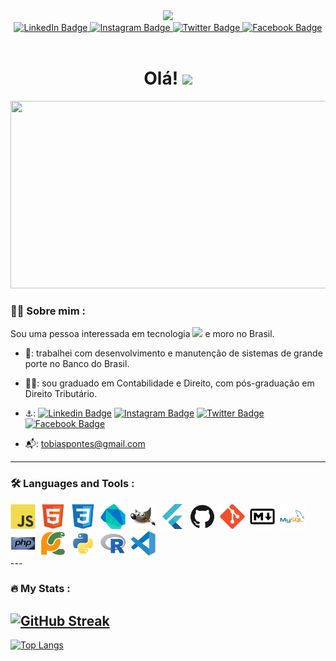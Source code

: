 <div id="header" align="center">
  <img src="https://media.giphy.com/media/M9gbBd9nbDrOTu1Mqx/giphy.gif" width="100"/>
  <div id="badges">
  <a href="https://www.linkedin.com/in/jo%C3%A3o-tobias-s-pontes-586b1738/">
    <img src="https://img.shields.io/badge/LinkedIn-blue?style=for-the-badge&logo=linkedin&logoColor=white" alt="LinkedIn Badge"/>
  </a>
  <a href="https://www.instagram.com/jtspontes/?hl=pt-br">
    <img src="https://img.shields.io/badge/Instagram-purple?style=for-the-badge&logo=instagram&logoColor=white" alt="Instagram Badge"/>
  </a>
  <a href="https://twitter.com/jtspontes">
    <img src="https://img.shields.io/badge/Twitter-blue?style=for-the-badge&logo=twitter&logoColor=white" alt="Twitter Badge"/>
  </a>
   <a href="https://www.facebook.com/tobiaspontes">
    <img src="https://img.shields.io/badge/Facebook-blue?style=for-the-badge&logo=facebook&logoColor=white" alt="Facebook Badge"/>
  </a>
  </div>
  <img src="https://komarev.com/ghpvc/?username=tobiaspontes&style=flat-square&color=blue" alt=""/>
  <h1>
  Olá!
  <img src="https://media.giphy.com/media/hvRJCLFzcasrR4ia7z/giphy.gif" width="30px"/>
</h1>
</div>
<div align="center">
  <img src="https://media.giphy.com/media/dWesBcTLavkZuG35MI/giphy.gif" width="600" height="300"/>
</div>


### :technologist: Sobre mim :
Sou uma pessoa interessada em tecnologia <img src="https://media.giphy.com/media/WUlplcMpOCEmTGBtBW/giphy.gif" width="30"> e moro no Brasil.
- 🔭: trabalhei com desenvolvimento e manutenção de sistemas de grande porte no Banco do Brasil.

- 👨‍💼: sou graduado em Contabilidade e Direito, com pós-graduação em Direito Tributário.

- ⚓: [![Linkedin Badge](https://img.shields.io/badge/LinkedIn-blue?style=for-the-badge&logo=linkedin&logoColor=white)](https://www.linkedin.com/in/jo%C3%A3o-tobias-s-pontes-586b1738/) [![Instagram Badge](https://img.shields.io/badge/Instagram-purple?style=for-the-badge&logo=instagram&logoColor=white)](https://www.instagram.com/jtspontes/?hl=pt-br) [![Twitter Badge](https://img.shields.io/badge/Twitter-blue?style=for-the-badge&logo=twitter&logoColor=white)](https://twitter.com/jtspontes) [![Facebook Badge](https://img.shields.io/badge/Facebook-blue?style=for-the-badge&logo=facebook&logoColor=white)](https://www.facebook.com/tobiaspontes)
- 📬: tobiaspontes@gmail.com
---

### :hammer_and_wrench: Languages and Tools :
<div>
  <img src="https://github.com/devicons/devicon/blob/master/icons/javascript/javascript-original.svg" title="JavaScript" alt="JavaScript" width="40" height="40"/>&nbsp;
  <img src="https://github.com/devicons/devicon/blob/master/icons/html5/html5-original.svg" title="HTML5" alt="HTML5" width="40" height="40"/>&nbsp;
  <img src="https://github.com/devicons/devicon/blob/master/icons/css3/css3-original.svg" title="CSS3" alt="CSS3" width="40" height="40"/>&nbsp;
  <img src="https://github.com/devicons/devicon/blob/master/icons/dart/dart-original.svg" title="Dart" alt="Dart" width="40" height="40"/>&nbsp;
  <img src="https://github.com/devicons/devicon/blob/master/icons/gimp/gimp-original.svg" title="Gimp" alt="Gimp" width="40" height="40"/>&nbsp;
  <img src="https://github.com/devicons/devicon/blob/master/icons/flutter/flutter-original.svg" title="Flutter" alt="Flutter" width="40" height="40"/>&nbsp;
  <img src="https://github.com/devicons/devicon/blob/master/icons/github/github-original.svg"  title="Github" alt="Github" width="40" height="40"/>&nbsp;
  <img src="https://github.com/devicons/devicon/blob/master/icons/git/git-original.svg" title="Git" alt="Git" width="40" height="40"/>&nbsp;
  <img src="https://github.com/devicons/devicon/blob/master/icons/markdown/markdown-original.svg" title="Markdown" alt="Markdown" width="40" height="40"/>&nbsp;
  <img src="https://github.com/devicons/devicon/blob/master/icons/mysql/mysql-original-wordmark.svg" title="MySQL"  alt="MySQL" width="40" height="40"/>&nbsp;
  <img src="https://github.com/devicons/devicon/blob/master/icons/php/php-original.svg" title="PHP" alt="PHP" width="40" height="40"/>&nbsp;
  <img src="https://github.com/devicons/devicon/blob/master/icons/pycharm/pycharm-original.svg" title="Pycharm"  alt="Pycharm" width="40" height="40"/>&nbsp;
  <img src="https://github.com/devicons/devicon/blob/master/icons/python/python-original.svg" title="Python" alt="Python" width="40" height="40"/>&nbsp;
  <img src="https://github.com/devicons/devicon/blob/master/icons/r/r-original.svg" title="R" alt="R" width="40" height="40"/>&nbsp;
  <img src="https://github.com/devicons/devicon/blob/master/icons/vscode/vscode-original.svg" title="Vscode" alt="Vscode" width="40" height="40"/>
</div>
---

### :fire: My Stats :
[![GitHub Streak](http://github-readme-streak-stats.herokuapp.com?user=tobiaspontes&theme=dark&date_format=j%20M%5B%20Y%5D)](https://git.io/streak-stats)
-
[![Top Langs](https://github-readme-stats.vercel.app/api/top-langs/?username=tobiaspontes&layout=compact&theme=vision-friendly-dark)](https://github.com/anuraghazra/github-readme-stats)
